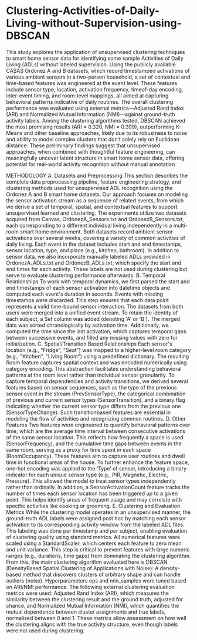 # Clustering-Activities-of-Daily-Living-without-Supervision-using-DBSCAN

This study explores the application of unsupervised
clustering techniques to smart home sensor data for identifying
some sample Activities of Daily Living (ADLs) without labeled
supervision. Using the publicly available CASAS Ordonez A and
B datasets, which record timestamped activations of various
ambient sensors in a two-person household, a set of contextual and
time-based features was engineered at the event level. These
features include sensor type, location, activation frequency, timeof-day encoding, inter-event timing, and room-level mappings, all
aimed at capturing behavioral patterns indicative of daily
routines. The overall clustering performance was evaluated using
external metrics—Adjusted Rand Index (ARI) and Normalized
Mutual Information (NMI)—against ground-truth activity labels.
Among the clustering algorithms tested, DBSCAN achieved the
most promising results (ARI = 0.320, NMI = 0.399), outperforming
K-Means and other baseline approaches, likely due to its
robustness to noise and ability to model complex clusters that
don’t solely rely on Euclidean distance. These preliminary
findings suggest that unsupervised approaches, when combined
with thoughtful feature engineering, can meaningfully uncover
latent structure in smart home sensor data, offering potential for
real-world activity recognition without manual annotation

METHODOLOGY
A. Datasets and Preprocessing
This section describes the complete data preprocessing
pipeline, feature engineering strategy, and clustering methods
used for unsupervised ADL recognition using the Ordonez A
and B smart home datasets. Our approach focuses on modeling
the sensor activation stream as a sequence of related events,
from which we derive a set of temporal, spatial, and contextual
features to support unsupervised learned and clustering. The
experiments utilize two datasets acquired from Canvas,
OrdonezA_Sensors.txt and OrdonezB_Sensors.txt, each
corresponding to a different individual living independently in a
multi-room smart home environment. Both datasets record
ambient sensor activations over several weeks, covering a
variety of common activities of daily living. Each event in the
dataset includes start and end timestamps, sensor location, type,
and place (e.g., kitchen, bathroom). In addition to sensor data,
we also incorporate manually labeled ADLs provided in
OrdonezA_ADLs.txt and OrdonezB_ADLs.txt, which specify
the start and end times for each activity. These labels are not
used during clustering but serve to evaluate clustering
performance afterwards.
B. Temporal Relationships
To work with temporal dynamics, we first parsed the start
and end timestamps of each sensor activation into datetime
objects and computed each event's duration in seconds. Events
with missing timestamps were discarded. This step ensures that
each data point represents a valid time-bound sensor interaction.
The datasets from both users were merged into a unified event
stream. To retain the identity of each subject, a Set column was
added (denoting 'A' or 'B'). The merged data was sorted
chronologically by activation time. Additionally, we computed
the time since the last activation, which captures temporal gaps
between successive events, and filled any missing values with
zero for initialization.
C. Spatial/Transition Based Relationships
Each sensor's location (e.g., "Fridge", "Seat") was mapped
to a higher-level room category (e.g., "Kitchen", "Living
Room") using a predefined dictionary. The resulting Room
feature captures spatial context and was encoded numerically
using category encoding. This abstraction facilitates
understanding behavioral patterns at the room level rather than
individual sensor granularity. To capture temporal dependencies
and activity transitions, we derived several features based on
sensor sequences, such as the type of the previous sensor event
in the stream (PrevSensorType), the categorical combination of
previous and current sensor types (SensorTransition), and a
binary flag indicating whether the current sensor type differs
from the previous one (SensorTypeChange). Such transitionbased features are essential in modeling the flow of activities
and recognizing common routines.
D. Other Features
Two features were engineered to quantify behavioral
patterns over time, which are the average time interval between
consecutive activations of the same sensor location. This
reflects how frequently a space is used (SensorFrequency), and
the cumulative time gaps between events in the same room,
serving as a proxy for time spent in each space
(RoomOccupancy). These features aim to capture user routines
and dwell time in functional areas of the house.
To further enhance the feature space, one-hot encoding was
applied to the ‘Type’ of sensor, introducing a binary indicator
for each unique sensor type (e.g., PIR, Magnetic, Electric,
Pressure). This allowed the model to treat sensor types
independently rather than ordinally. In addition, a
SensorActivationCount feature tracks the number of times each
sensor location has been triggered up to a given point. This
helps identify areas of frequent usage and may correlate with
specific activities like cooking or grooming.
E. Clustering and Evaluation Metrics
While the clustering model operates in an unsupervised
manner, the ground-truth ADL labels were assigned post hoc
by matching each sensor activation to its corresponding activity
window from the labeled ADL files. This labeling was done per
timestamp and per subject, enabling evaluation of clustering
quality using standard metrics. All numerical features were
scaled using a StandardScaler, which centers each feature to
zero mean and unit variance. This step is critical to prevent
features with large numeric ranges (e.g., durations, time gaps)
from dominating the clustering algorithm. From this, the main
clustering algorithm evaluated here is DBSCAN (DensityBased Spatial Clustering of Applications with Noise): A
density-based method that discovers clusters of arbitrary shape
and can handle outliers (noise). Hyperparameters eps and
min_samples were tuned based on ARI/NMI performance. The
following external clustering evaluation metrics were used:
Adjusted Rand Index (ARI), which measures the similarity
between the clustering result and the ground truth, adjusted for
chance, and Normalized Mutual Information (NMI), which
quantifies the mutual dependence between cluster assignments
and true labels, normalized between 0 and 1. These metrics
allow assessment on how well the clustering aligns with the true
activity structure, even though labels were not used during
clustering.
